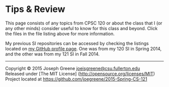Tips & Review
=============

This page consists of any topics from CPSC 120 or about the class that I (or any other minds) 
consider useful to know for this class and beyond. Click the files in the file listing above 
for more information.

My previous SI repositories can be accessed by checking the listings located on 
[my GitHub profile page](http://www.github.com/joegreene). One was from my 120 SI in Spring 2014, 
and the other was from my 121 SI in Fall 2014.

-------------------------------------------------------------------------------

Copyright &copy; 2015 Joseph Greene <joeisgreene@csu.fullerton.edu>  
Released under [The MIT License] (http://opensource.org/licenses/MIT)  
Project located at <https://github.com/joegreene/2015-Spring-CS-121>